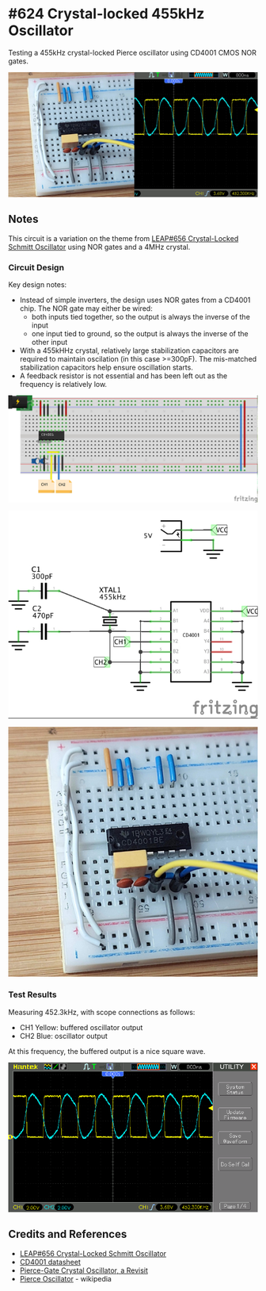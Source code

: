 # #624 Crystal-locked 455kHz Oscillator

Testing a 455kHz crystal-locked Pierce oscillator using CD4001 CMOS NOR gates.

![Build](./assets/CrystalLocked455kHzCD4001_build.jpg?raw=true)

## Notes

This circuit is a variation on the theme from
[LEAP#656 Crystal-Locked Schmitt Oscillator](../SchmittCrystalLockedOscillator)
using NOR gates and a 4MHz crystal.

### Circuit Design

Key design notes:

* Instead of simple inverters, the design uses NOR gates from a CD4001 chip. The NOR gate may either be wired:
    * both inputs tied together, so the output is always the inverse of the input
    * one input tied to ground, so the output is always the inverse of the other input
* With a 455kHHz crystal, relatively large stabilization capacitors are required to maintain oscilation (in this case >=300pF). The mis-matched stabilization capacitors help ensure oscillation starts.
* A feedback resistor is not essential and has been left out as the frequency is relatively low.

![bb](./assets/CrystalLocked455kHzCD4001_bb.jpg?raw=true)

![schematic](./assets/CrystalLocked455kHzCD4001_schematic.jpg?raw=true)

![bb_build](./assets/CrystalLocked455kHzCD4001_bb_build.jpg?raw=true)

### Test Results

Measuring 452.3kHz, with scope connections as follows:

* CH1 Yellow: buffered oscillator output
* CH2 Blue: oscillator output

At this frequency, the buffered output is a nice square wave.

![scope](./assets/scope.gif?raw=true)

## Credits and References

* [LEAP#656 Crystal-Locked Schmitt Oscillator](../SchmittCrystalLockedOscillator)
* [CD4001 datasheet](https://www.futurlec.com/4000Series/CD4001.shtml)
* [Pierce-Gate Crystal Oscillator, a Revisit](https://www.mpdigest.com/2018/04/23/pierce-gate-crystal-oscillator-a-revisit/)
* [Pierce Oscillator](https://en.wikipedia.org/wiki/Pierce_oscillator) - wikipedia
